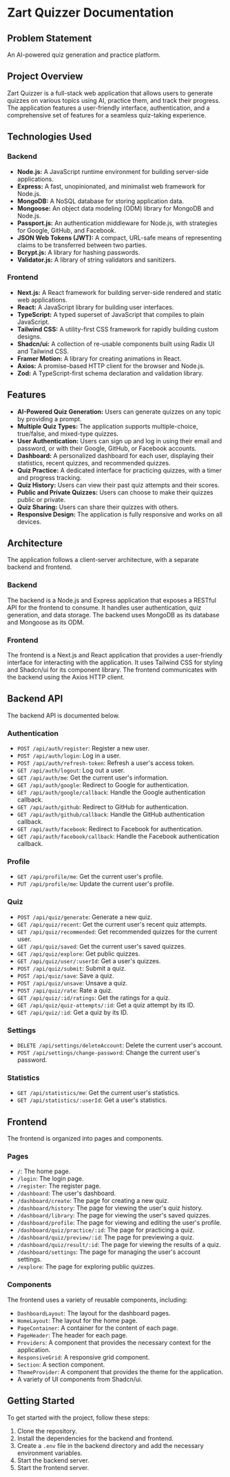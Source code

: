 # Zart Quizzer Documentation

## Problem Statement

An AI-powered quiz generation and practice platform.

## Project Overview

Zart Quizzer is a full-stack web application that allows users to generate quizzes on various topics using AI, practice them, and track their progress. The application features a user-friendly interface, authentication, and a comprehensive set of features for a seamless quiz-taking experience.

## Technologies Used

### Backend

*   **Node.js:** A JavaScript runtime environment for building server-side applications.
*   **Express:** A fast, unopinionated, and minimalist web framework for Node.js.
*   **MongoDB:** A NoSQL database for storing application data.
*   **Mongoose:** An object data modeling (ODM) library for MongoDB and Node.js.
*   **Passport.js:** An authentication middleware for Node.js, with strategies for Google, GitHub, and Facebook.
*   **JSON Web Tokens (JWT):** A compact, URL-safe means of representing claims to be transferred between two parties.
*   **Bcrypt.js:** A library for hashing passwords.
*   **Validator.js:** A library of string validators and sanitizers.

### Frontend

*   **Next.js:** A React framework for building server-side rendered and static web applications.
*   **React:** A JavaScript library for building user interfaces.
*   **TypeScript:** A typed superset of JavaScript that compiles to plain JavaScript.
*   **Tailwind CSS:** A utility-first CSS framework for rapidly building custom designs.
*   **Shadcn/ui:** A collection of re-usable components built using Radix UI and Tailwind CSS.
*   **Framer Motion:** A library for creating animations in React.
*   **Axios:** A promise-based HTTP client for the browser and Node.js.
*   **Zod:** A TypeScript-first schema declaration and validation library.

## Features

*   **AI-Powered Quiz Generation:** Users can generate quizzes on any topic by providing a prompt.
*   **Multiple Quiz Types:** The application supports multiple-choice, true/false, and mixed-type quizzes.
*   **User Authentication:** Users can sign up and log in using their email and password, or with their Google, GitHub, or Facebook accounts.
*   **Dashboard:** A personalized dashboard for each user, displaying their statistics, recent quizzes, and recommended quizzes.
*   **Quiz Practice:** A dedicated interface for practicing quizzes, with a timer and progress tracking.
*   **Quiz History:** Users can view their past quiz attempts and their scores.
*   **Public and Private Quizzes:** Users can choose to make their quizzes public or private.
*   **Quiz Sharing:** Users can share their quizzes with others.
*   **Responsive Design:** The application is fully responsive and works on all devices.

## Architecture

The application follows a client-server architecture, with a separate backend and frontend.

### Backend

The backend is a Node.js and Express application that exposes a RESTful API for the frontend to consume. It handles user authentication, quiz generation, and data storage. The backend uses MongoDB as its database and Mongoose as its ODM.

### Frontend

The frontend is a Next.js and React application that provides a user-friendly interface for interacting with the application. It uses Tailwind CSS for styling and Shadcn/ui for its component library. The frontend communicates with the backend using the Axios HTTP client.

## Backend API

The backend API is documented below.

### Authentication

*   `POST /api/auth/register`: Register a new user.
*   `POST /api/auth/login`: Log in a user.
*   `POST /api/auth/refresh-token`: Refresh a user's access token.
*   `GET /api/auth/logout`: Log out a user.
*   `GET /api/auth/me`: Get the current user's information.
*   `GET /api/auth/google`: Redirect to Google for authentication.
*   `GET /api/auth/google/callback`: Handle the Google authentication callback.
*   `GET /api/auth/github`: Redirect to GitHub for authentication.
*   `GET /api/auth/github/callback`: Handle the GitHub authentication callback.
*   `GET /api/auth/facebook`: Redirect to Facebook for authentication.
*   `GET /api/auth/facebook/callback`: Handle the Facebook authentication callback.

### Profile

*   `GET /api/profile/me`: Get the current user's profile.
*   `PUT /api/profile/me`: Update the current user's profile.

### Quiz

*   `POST /api/quiz/generate`: Generate a new quiz.
*   `GET /api/quiz/recent`: Get the current user's recent quiz attempts.
*   `GET /api/quiz/recommended`: Get recommended quizzes for the current user.
*   `GET /api/quiz/saved`: Get the current user's saved quizzes.
*   `GET /api/quiz/explore`: Get public quizzes.
*   `GET /api/quiz/user/:userId`: Get a user's quizzes.
*   `POST /api/quiz/submit`: Submit a quiz.
*   `POST /api/quiz/save`: Save a quiz.
*   `POST /api/quiz/unsave`: Unsave a quiz.
*   `POST /api/quiz/rate`: Rate a quiz.
*   `GET /api/quiz/:id/ratings`: Get the ratings for a quiz.
*   `GET /api/quiz/quiz-attempts/:id`: Get a quiz attempt by its ID.
*   `GET /api/quiz/:id`: Get a quiz by its ID.

### Settings

*   `DELETE /api/settings/deleteAccount`: Delete the current user's account.
*   `POST /api/settings/change-password`: Change the current user's password.

### Statistics

*   `GET /api/statistics/me`: Get the current user's statistics.
*   `GET /api/statistics/:userId`: Get a user's statistics.

## Frontend

The frontend is organized into pages and components.

### Pages

*   `/`: The home page.
*   `/login`: The login page.
*   `/register`: The register page.
*   `/dashboard`: The user's dashboard.
*   `/dashboard/create`: The page for creating a new quiz.
*   `/dashboard/history`: The page for viewing the user's quiz history.
*   `/dashboard/library`: The page for viewing the user's saved quizzes.
*   `/dashboard/profile`: The page for viewing and editing the user's profile.
*   `/dashboard/quiz/practice/:id`: The page for practicing a quiz.
*   `/dashboard/quiz/preview/:id`: The page for previewing a quiz.
*   `/dashboard/quiz/result/:id`: The page for viewing the results of a quiz.
*   `/dashboard/settings`: The page for managing the user's account settings.
*   `/explore`: The page for exploring public quizzes.

### Components

The frontend uses a variety of reusable components, including:

*   `DashboardLayout`: The layout for the dashboard pages.
*   `HomeLayout`: The layout for the home page.
*   `PageContainer`: A container for the content of each page.
*   `PageHeader`: The header for each page.
*   `Providers`: A component that provides the necessary context for the application.
*   `ResponsiveGrid`: A responsive grid component.
*   `Section`: A section component.
*   `ThemeProvider`: A component that provides the theme for the application.
*   A variety of UI components from Shadcn/ui.

## Getting Started

To get started with the project, follow these steps:

1.  Clone the repository.
2.  Install the dependencies for the backend and frontend.
3.  Create a `.env` file in the backend directory and add the necessary environment variables.
4.  Start the backend server.
5.  Start the frontend server.

